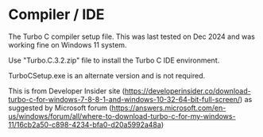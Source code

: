 # Compiler / IDE
The Turbo C compiler setup file. This was last tested on Dec 2024 and was working fine on Windows 11 system.

Use "Turbo.C.3.2.zip" file to install the Turbo C IDE environment.

TurboCSetup.exe is an alternate version and is not required.

This is from Developer Insider site (https://developerinsider.co/download-turbo-c-for-windows-7-8-8-1-and-windows-10-32-64-bit-full-screen/) as suggested by Microsoft forum (https://answers.microsoft.com/en-us/windows/forum/all/where-to-download-turbo-c-for-my-windows-11/16cb2a50-c898-4234-bfa0-d20a5992a48a)
